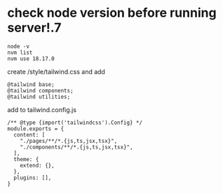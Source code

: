 # check node version before running server!.7

```
node -v
nvm list
nvm use 18.17.0
```

create /style/tailwind.css  and add 
```
@tailwind base;
@tailwind components;
@tailwind utilities;
```
add to tailwind.config.js
```
/** @type {import('tailwindcss').Config} */
module.exports = {
  content: [
    "./pages/**/*.{js,ts,jsx,tsx}",
    "./components/**/*.{js,ts,jsx,tsx}",
  ],
  theme: {
    extend: {},
  },
  plugins: [],
}

```